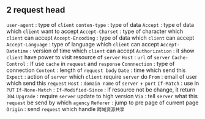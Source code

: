 ## 2 request head
`user-agent` : type of `client` 
`conten-type` : type of data
`Accept` : type of data which `client` want to accept
`Accept-Charset` : type of character which `client` can accept
`Accept-Encoding` : type of data which `client` can accept
`Accept-Language` : type of language which `client` can accept
`Accept-Datetime` : version of time which `client` can accept
`Authorization` : it show `client` have power to visit resource of `server` 
`Host` : `url` of `server` 
`Cache-Control` : If use `cache` in `request` and `response` 
`Connnection` : type of connection
`Content` : length of `request body` 
`Date` : time which send this
`Expect` : action of `server` which `client` require `server` do
`From` : email of user which send this `request` 
`Host` : `domain name` of `server` + `port` 
`If-Match` : use in `PUT` 
`If-None-Match` : 
`If-Modified-Since` : if resource not be change, it return `304` 
`Upgrade` : require `server` update to high version
`Via` : tell `server` what this `request` be send by which `agency` 
`Referer` : jump to pre page of current page
`Origin` : send `request` which handle `跨域资源共享` 

